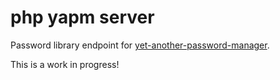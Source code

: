 php yapm server
===============

Password library endpoint for [yet-another-password-manager](https://github.com/marcusklaas/yet-another-password-manager).

This is a work in progress!

